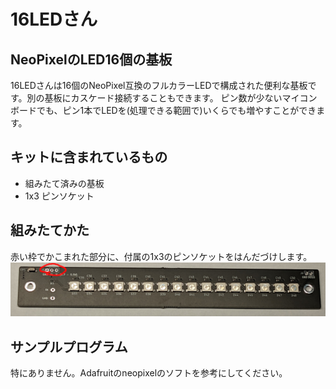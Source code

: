 # 16LEDさん

## NeoPixelのLED16個の基板

16LEDさんは16個のNeoPixel互換のフルカラーLEDで構成された便利な基板です。別の基板にカスケード接続することもできます。
ピン数が少ないマイコンボードでも、ピン1本でLEDを(処理できる範囲で)いくらでも増やすことができます。

## キットに含まれているもの

- 組みたて済みの基板
- 1x3 ピンソケット

## 組みたてかた

赤い枠でかこまれた部分に、付属の1x3のピンソケットをはんだづけします。
![](./img/img.png)

## サンプルプログラム

特にありません。Adafruitのneopixelのソフトを参考にしてください。
